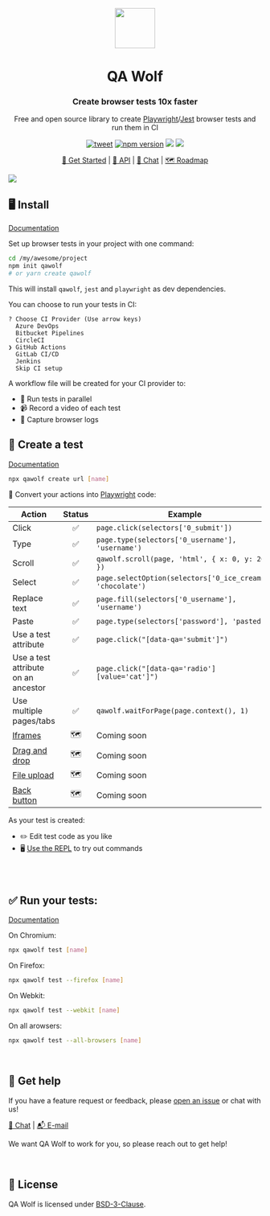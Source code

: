<p align="center"><img src="https://docs.qawolf.com/img/logo_small.png" height="80" /></p>

<h1 align="center">QA Wolf</h1>

<h3 align="center">Create browser tests 10x faster</h3>

<p align="center">Free and open source library to create <a href="https://github.com/microsoft/playwright">Playwright</a>/<a href="https://jestjs.io">Jest</a> browser tests and run them in CI</p>

<p align="center">
<a align="center" href="https://twitter.com/intent/tweet?text=%F0%9F%90%BA+QA+Wolf%3A+Create+browser+tests+10x+faster&url=https%3A%2F%2Fgithub.com%2Fqawolf%2Fqawolf"><img src="https://img.shields.io/twitter/url/https/github.com/tterb/hyde.svg?style=social" alt="tweet" /></a>
  <a href="http://badge.fury.io/js/qawolf"><img src="https://badge.fury.io/js/qawolf.svg" alt="npm version" /></a>
  <img src="https://github.com/qawolf/qawolf/workflows/QA%20Wolf%20Linux%20Tests/badge.svg" />
  <img src="https://github.com/qawolf/qawolf/workflows/QA%20Wolf%20Windows%20Tests/badge.svg" />
</p>

<p align="center">
    <a href="https://docs.qawolf.com/docs/install">🚀 Get Started</a> |
    <a href="https://docs.qawolf.com/docs/api/table_of_contents">📖 API</a> |
    <a href="https://gitter.im/qawolf/community">👋 Chat</a> |
    <a href="https://github.com/qawolf/qawolf/projects/4">🗺️ Roadmap</a>
</p>

<img src="https://storage.googleapis.com/docs.qawolf.com/website/create.gif">

<br/>

## 🖥️ Install

[Documentation](http://docs.qawolf.com/docs/install)

Set up browser tests in your project with one command:

```bash
cd /my/awesome/project
npm init qawolf
# or yarn create qawolf
```

This will install `qawolf`, `jest` and `playwright` as dev dependencies.

You can choose to run your tests in CI:

```
? Choose CI Provider (Use arrow keys)
  Azure DevOps
  Bitbucket Pipelines
  CircleCI
❯ GitHub Actions
  GitLab CI/CD
  Jenkins
  Skip CI setup
```

A workflow file will be created for your CI provider to:

- 🐎 Run tests in parallel
- 📹 Record a video of each test
- 📄 Capture browser logs

## 🎨 Create a test

[Documentation](http://docs.qawolf.com/docs/create_a_test)

```bash
npx qawolf create url [name]
```

💪 Convert your actions into [Playwright](https://github.com/microsoft/playwright) code:

| Action                                                       | Status | Example                                                    |
| ------------------------------------------------------------ | :----: | ---------------------------------------------------------- |
| Click                                                        |   ✅   | `page.click(selectors['0_submit'])`                        |
| Type                                                         |   ✅   | `page.type(selectors['0_username'], 'username')`           |
| Scroll                                                       |   ✅   | `qawolf.scroll(page, 'html', { x: 0, y: 200 })`            |
| Select                                                       |   ✅   | `page.selectOption(selectors['0_ice_cream'], 'chocolate')` |
| Replace text                                                 |   ✅   | `page.fill(selectors['0_username'], 'username')`           |
| Paste                                                        |   ✅   | `page.type(selectors['password'], 'pasted')`               |
| Use a test attribute                                         |   ✅   | `page.click("[data-qa='submit']")`                         |
| Use a test attribute on an ancestor                          |   ✅   | `page.click("[data-qa='radio'] [value='cat']")`            |
| Use multiple pages/tabs                                      |   ✅   | `qawolf.waitForPage(page.context(), 1)`                    |
| [Iframes](https://github.com/qawolf/qawolf/issues/279)       |   🗺️   | Coming soon                                                |
| [Drag and drop](https://github.com/qawolf/qawolf/issues/315) |   🗺️   | Coming soon                                                |
| [File upload](https://github.com/qawolf/qawolf/issues/331)   |   🗺️   | Coming soon                                                |
| [Back button](https://github.com/qawolf/qawolf/issues/438)   |   🗺️   | Coming soon                                                |

As your test is created:

- ✏️ Edit test code as you like
- 🖥️ <a href="https://docs.qawolf.com/docs/use_the_repl">Use the REPL</a> to try out commands

<br/>

<br/>

## ✅ Run your tests:

[Documentation](http://docs.qawolf.com/docs/run_tests_locally)

On Chromium:

```bash
npx qawolf test [name]
```

On Firefox:

```bash
npx qawolf test --firefox [name]
```

On Webkit:

```bash
npx qawolf test --webkit [name]
```

On all arowsers:

```bash
npx qawolf test --all-browsers [name]
```

<br/>

## 🙋 Get help

If you have a feature request or feedback, please [open an issue](https://github.com/qawolf/qawolf/issues/new) or chat with us!

<p align="left">
    <a href="https://gitter.im/qawolf/community">👋 Chat</a> |
    <a href="mailto:jon@qawolf.com">📬 E-mail</a>
</p>

We want QA Wolf to work for you, so please reach out to get help!

<br/>

## 📝 License

QA Wolf is licensed under [BSD-3-Clause](https://github.com/qawolf/qawolf/blob/master/LICENSE.md).
